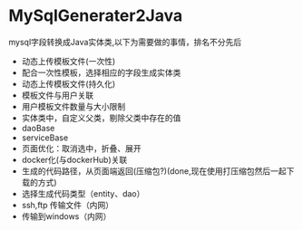 # MySqlGenerater2Java
mysql字段转换成Java实体类,以下为需要做的事情，排名不分先后
* 动态上传模板文件(一次性)
* 配合一次性模板，选择相应的字段生成实体类 
* 动态上传模板文件(持久化)
* 模板文件与用户关联
* 用户模板文件数量与大小限制
* 实体类中，自定义父类，剔除父类中存在的值
* daoBase
* serviceBase
* 页面优化：取消选中，折叠、展开
* docker化(与dockerHub)关联
* 生成的代码路径，从页面端返回(压缩包?)(done,现在使用打压缩包然后一起下载的方式)
* 选择生成代码类型（entity、dao）
* ssh,ftp 传输文件（内网）
* 传输到windows（内网）